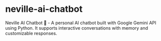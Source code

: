 # neville-ai-chatbot
Neville AI Chatbot 🤖 - A personal AI chatbot built with Google Gemini API using Python. It supports interactive conversations with memory and customizable responses.
